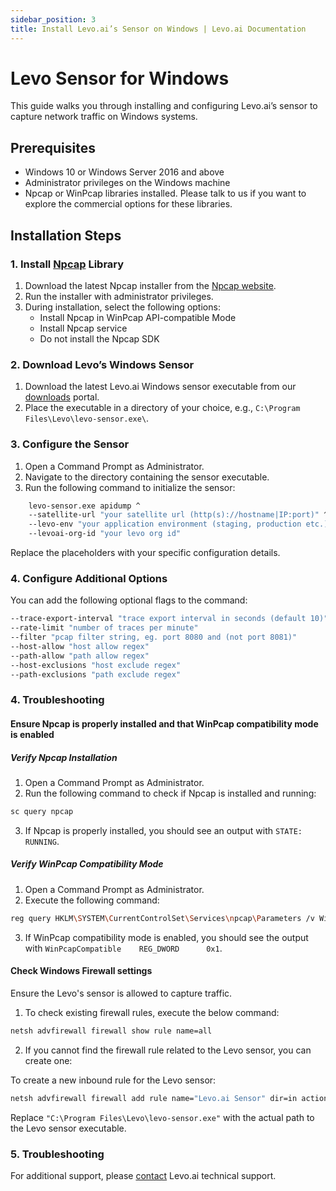 ```yaml
---
sidebar_position: 3
title: Install Levo.ai’s Sensor on Windows | Levo.ai Documentation
---
```


# Levo Sensor for Windows

This guide walks you through installing and configuring Levo.ai’s sensor to capture network traffic on Windows systems.

## Prerequisites

- Windows 10 or Windows Server 2016 and above
- Administrator privileges on the Windows machine
- Npcap or WinPcap libraries installed. Please talk to us if you want to explore the commercial options for these libraries.

## Installation Steps

### 1.  Install [Npcap](https://npcap.com/) Library

1. Download the latest Npcap installer from the [Npcap website](https://npcap.com/#download).
2. Run the installer with administrator privileges.
3. During installation, select the following options:
   - Install Npcap in WinPcap API-compatible Mode
   - Install Npcap service
   - Do not install the Npcap SDK

### 2. Download Levo’s Windows Sensor

1. Download the latest Levo.ai Windows sensor executable from our [downloads](https://github.com/levoai/downloads/tree/main/windows) portal.
2. Place the executable in a directory of your choice, e.g., `C:\Program Files\Levo\levo-sensor.exe\`.

### 3. Configure the Sensor

1. Open a Command Prompt as Administrator.
2. Navigate to the directory containing the sensor executable.
3. Run the following command to initialize the sensor:
```bash
    levo-sensor.exe apidump ^
    --satellite-url "your satellite url (http(s)://hostname|IP:port)" ^
    --levo-env "your application environment (staging, production etc.)" ^
    --levoai-org-id "your levo org id"
```

Replace the placeholders with your specific configuration details.

### 4. Configure Additional Options

You can add the following optional flags to the command:

```bash
--trace-export-interval "trace export interval in seconds (default 10)"
--rate-limit "number of traces per minute"
--filter "pcap filter string, eg. port 8080 and (not port 8081)"
--host-allow "host allow regex"
--path-allow "path allow regex"
--host-exclusions "host exclude regex"
--path-exclusions "path exclude regex"
```
### 4. Troubleshooting

#### Ensure Npcap is properly installed and that WinPcap compatibility mode is enabled

##### Verify Npcap Installation

1. Open a Command Prompt as Administrator.
2. Run the following command to check if Npcap is installed and running:
```bash
sc query npcap
```
3. If Npcap is properly installed, you should see an output with `STATE: RUNNING`.

##### Verify WinPcap Compatibility Mode

1. Open a Command Prompt as Administrator.
2. Execute the following command:
```bash
reg query HKLM\SYSTEM\CurrentControlSet\Services\npcap\Parameters /v WinPcapCompatible
```
3. If WinPcap compatibility mode is enabled, you should see the output with `WinPcapCompatible    REG_DWORD      0x1`.

#### Check Windows Firewall settings

Ensure the Levo's sensor is allowed to capture traffic.

1. To check existing firewall rules, execute the below command:
```bash
netsh advfirewall firewall show rule name=all     
```
2. If you cannot find the firewall rule related to the Levo sensor, you can create one:

To create a new inbound rule for the Levo sensor:
```bash
netsh advfirewall firewall add rule name="Levo.ai Sensor" dir=in action=allow program="C:\Program Files\Levo\levo-sensor.exe" enable=yes 
```
Replace `"C:\Program Files\Levo\levo-sensor.exe"` with the actual path to the Levo sensor executable.

### 5. Troubleshooting

For additional support, please [contact](mailto:support@levo.ai) Levo.ai technical support.